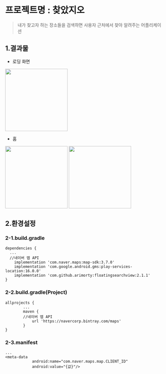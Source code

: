 # 프로젝트명 : 찾았지오
>내가 찾고자 하는 장소들을 검색하면 사용자 근처에서 찾아 알려주는 어플리케이션
## 1.결과물
- 로딩 화면
<div>
  <img width="200" src="https://user-images.githubusercontent.com/43267195/83619275-9f1ff200-a5c6-11ea-8164-d7e31303ac0b.jpg">
</div>

- 홈
<div>
  <img width="200" src="https://user-images.githubusercontent.com/43267195/83619354-b6f77600-a5c6-11ea-803c-3da4a4f00247.jpg">
  <img width="200" src="">
</div>
  
## 2.환경설정
### 2-1.build.gradle
```
dependencies {
  ...
  //네이버 맵 API
    implementation 'com.naver.maps:map-sdk:3.7.0'
    implementation 'com.google.android.gms:play-services-location:16.0.0'
    implementation 'com.github.arimorty:floatingsearchview:2.1.1'
}
```
### 2-2.build.gradle(Project)
```
allprojects {
        ...
        maven {
        //네이버 맵 API
            url 'https://navercorp.bintray.com/maps'
        }
}
```
### 2-3.manifest
```
...
<meta-data
            android:name="com.naver.maps.map.CLIENT_ID"
            android:value="{값}"/>
```
